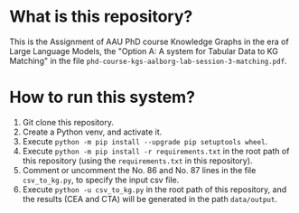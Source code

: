 # What is this repository?
This is the Assignment of AAU PhD course Knowledge Graphs in the era of Large Language Models, the "Option A: A system for Tabular Data to KG Matching" in the file `phd-course-kgs-aalborg-lab-session-3-matching.pdf`. 

# How to run this system?
1. Git clone this repository.
2. Create a Python venv, and activate it.
4. Execute `python -m pip install --upgrade pip setuptools wheel`.
5. Execute `python -m pip install -r requirements.txt` in the root path of this repository (using the `requirements.txt` in this repository).
5. Comment or uncomment the No. 86 and No. 87 lines in the file `csv_to_kg.py`, to specify the input csv file.
4. Execute `python -u csv_to_kg.py` in the root path of this repository, and the results (CEA and CTA) will be generated in the path `data/output`.

